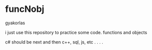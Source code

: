 # funcNobj
gyakorlas

i just use this repository to practice some code.
functions and objects

c# should be next and then c++, sql, js, etc
. . . .
